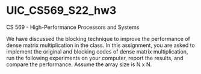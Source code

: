 # UIC_CS569_S22_hw3
CS 569 - High-Performance Processors and Systems

We have discussed the blocking technique to improve the performance of dense matrix
multiplication in the class. In this assignment, you are asked to implement the original and
blocking codes of dense matrix multiplication, run the following experiments on your
computer, report the results, and compare the performance. Assume the array size is N x N.
